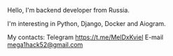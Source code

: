 Hello, I'm backend developer from Russia.

I'm interesting in Python, Django, Docker and Aiogram.

My contacts:
Telegram https://t.me/MelDxKviel
E-mail mega1hack52@gmail.com
